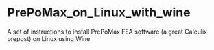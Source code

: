 # PrePoMax_on_Linux_with_wine
A set of instructions to install PrePoMax  FEA software (a great Calculix prepost) on  Linux using Wine
